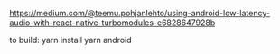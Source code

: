 https://medium.com/@teemu.pohjanlehto/using-android-low-latency-audio-with-react-native-turbomodules-e6828647928b

to build:
yarn install
yarn android
